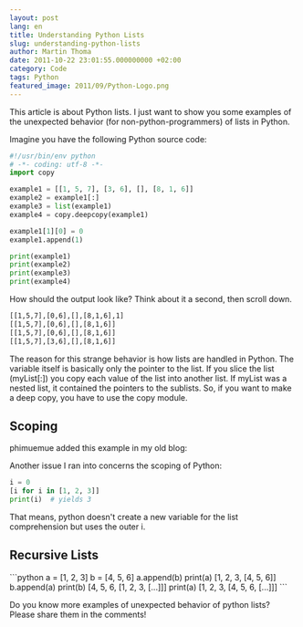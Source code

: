 ```yaml
---
layout: post
lang: en
title: Understanding Python Lists
slug: understanding-python-lists
author: Martin Thoma
date: 2011-10-22 23:01:55.000000000 +02:00
category: Code
tags: Python
featured_image: 2011/09/Python-Logo.png
---
```

This article is about Python lists. I just want to show you some examples of the unexpected behavior (for non-python-programmers) of lists in Python.

Imagine you have the following Python source code:
```python
#!/usr/bin/env python
# -*- coding: utf-8 -*-
import copy

example1 = [[1, 5, 7], [3, 6], [], [8, 1, 6]]
example2 = example1[:]
example3 = list(example1)
example4 = copy.deepcopy(example1)

example1[1][0] = 0
example1.append(1)

print(example1)
print(example2)
print(example3)
print(example4)
```

How should the output look like? Think about it a second, then scroll down.
























```bash
[[1,5,7],[0,6],[],[8,1,6],1]
[[1,5,7],[0,6],[],[8,1,6]]
[[1,5,7],[0,6],[],[8,1,6]]
[[1,5,7],[3,6],[],[8,1,6]]
```

The reason for this strange behavior is how lists are handled in Python. The variable itself is basically only the pointer to the list. If you slice the list (myList[:]) you copy each value of the list into another list. If myList was a nested list, it contained the pointers to the sublists. So, if you want to make a deep copy, you have to use the copy module.

<h2>Scoping</h2>
phimuemue added this example in my old blog:

Another issue I ran into concerns the scoping of Python:
```python
i = 0
[i for i in [1, 2, 3]]
print(i)  # yields 3
```
That means, python doesn't create a new variable for the list comprehension but uses the outer i.

<h2>Recursive Lists</h2>
```python
a = [1, 2, 3]
b = [4, 5, 6]
a.append(b)
print(a)
[1, 2, 3, [4, 5, 6]]
b.append(a)
print(b)
[4, 5, 6, [1, 2, 3, [...]]]
print(a)
[1, 2, 3, [4, 5, 6, [...]]]
```

Do you know more examples of unexpected behavior of python lists? Please share them in the comments!
